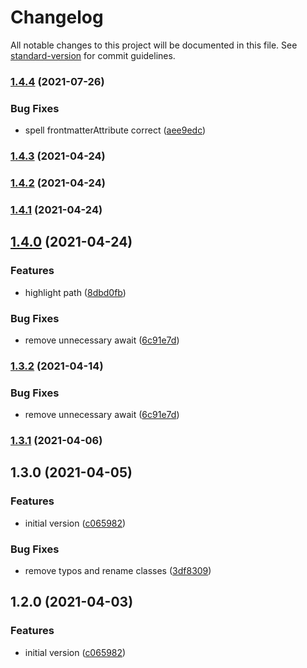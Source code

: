 # Changelog

All notable changes to this project will be documented in this file. See [standard-version](https://github.com/conventional-changelog/standard-version) for commit guidelines.

### [1.4.4](https://github.com/dennisseidel/highlightpublicnotes-obsidian-plugin/compare/1.4.3...1.4.4) (2021-07-26)


### Bug Fixes

* spell frontmatterAttribute correct ([aee9edc](https://github.com/dennisseidel/highlightpublicnotes-obsidian-plugin/commit/aee9edc0d592b02d9590acef3cb8c3558fe529da))

### [1.4.3](https://github.com/dennisseidel/highlightpublicnotes-obsidian-plugin/compare/1.4.2...1.4.3) (2021-04-24)

### [1.4.2](https://github.com/dennisseidel/highlightpublicnotes-obsidian-plugin/compare/1.4.1...1.4.2) (2021-04-24)

### [1.4.1](https://github.com/dennisseidel/highlightpublicnotes-obsidian-plugin/compare/1.4.0...1.4.1) (2021-04-24)

## [1.4.0](https://github.com/dennisseidel/highlightpublicnotes-obsidian-plugin/compare/1.3.2...1.4.0) (2021-04-24)


### Features

* highlight path ([8dbd0fb](https://github.com/dennisseidel/highlightpublicnotes-obsidian-plugin/commit/8dbd0fbc8703b878f01b6d499cbfc78119d1f5d7))


### Bug Fixes

* remove unnecessary await ([6c91e7d](https://github.com/dennisseidel/highlightpublicnotes-obsidian-plugin/commit/6c91e7d994674eed499f89240f61058ff8059ac0))

### [1.3.2](https://github.com/dennisseidel/highlightpublicnotes-obsidian-plugin/compare/v1.3.1...v1.3.2) (2021-04-14)


### Bug Fixes

* remove unnecessary await ([6c91e7d](https://github.com/dennisseidel/highlightpublicnotes-obsidian-plugin/commit/6c91e7d994674eed499f89240f61058ff8059ac0))

### [1.3.1](https://github.com/dennisseidel/highlightpublicnotes-obsidian-plugin/compare/v1.3.0...v1.3.1) (2021-04-06)

## 1.3.0 (2021-04-05)


### Features

* initial version ([c065982](https://github.com/dennisseidel/highlightpublicnotes-obsidian-plugin/commit/c065982af200b2ed0278daf9710938ac812d47b7))


### Bug Fixes

* remove typos and rename classes ([3df8309](https://github.com/dennisseidel/highlightpublicnotes-obsidian-plugin/commit/3df8309cdb6b26ef2db277cfaf5a74cf539fdcbf))

## 1.2.0 (2021-04-03)


### Features

* initial version ([c065982](https://github.com/dennisseidel/highlightpublicnotes-obsidian-plugin/commit/c065982af200b2ed0278daf9710938ac812d47b7))
